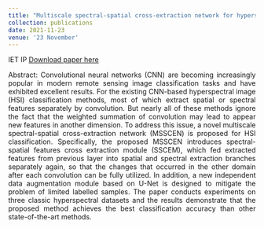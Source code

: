 ```yaml
---
title: "Multiscale spectral-spatial cross-extraction network for hyperspectral image classification"
collection: publications
date: 2021-11-23
venue: '23 November'
---
```

IET IP
[Download paper here](https://ietresearch.onlinelibrary.wiley.com/doi/10.1049/ipr2.12382)

<div style="text-align: justify;">
Abstract: 
Convolutional neural networks (CNN) are becoming increasingly popular in modern remote sensing image classification tasks and have exhibited excellent results. For the existing CNN-based hyperspectral image (HSI) classification methods, most of which extract spatial or spectral features separately by convolution. But nearly all of these methods ignore the fact that the weighted summation of convolution may lead to appear new features in another dimension. To address this issue, a novel multiscale spectral-spatial cross-extraction network (MSSCEN) is proposed for HSI classification. Specifically, the proposed MSSCEN introduces spectral-spatial features cross extraction module (SSCEM), which fed extracted features from previous layer into spatial and spectral extraction branches separately again, so that the changes that occurred in the other domain after each convolution can be fully utilized. In addition, a new independent data augmentation module based on U-Net is designed to mitigate the problem of limited labelled samples. The paper conducts experiments on three classic hyperspectral datasets and the results demonstrate that the proposed method achieves the best classification accuracy than other state-of-the-art methods.
</div>
